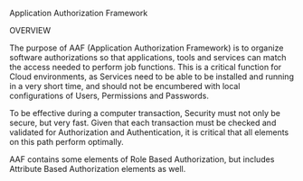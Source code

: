 Application Authorization Framework 

OVERVIEW

The purpose of AAF (Application Authorization Framework) is to organize software authorizations so that applications, tools and services can match the access needed to perform job functions.  This is a critical function for Cloud environments, as Services need to be able to be installed and running in a very short time, and should not be encumbered with local configurations of Users, Permissions and Passwords.

To be effective during a computer transaction, Security must not only be secure, but very fast. Given that each transaction must be checked and validated for Authorization and Authentication, it is critical that all elements on this path perform optimally.

AAF contains some elements of Role Based Authorization, but includes Attribute Based Authorization elements as well.  
